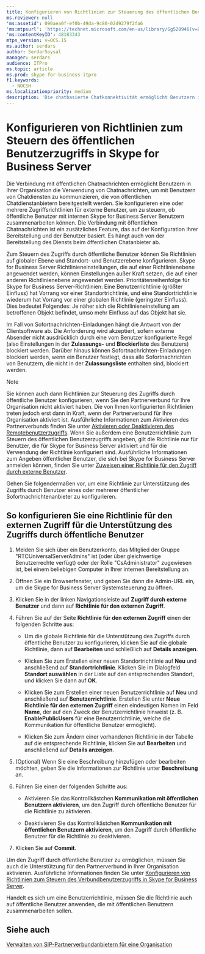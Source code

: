 ```yaml
---
title: Konfigurieren von Richtlinien zur Steuerung des öffentlichen Benutzerzugriffs
ms.reviewer: null
'ms:assetid': 090aea0f-ef0b-49da-9c80-02d9279f2fa6
'ms:mtpsurl': 'https://technet.microsoft.com/en-us/library/Gg520946(v=OCS.15)'
'ms:contentKeyID': 48183343
mtps_version: v=OCS.15
ms.author: serdars
author: SerdarSoysal
manager: serdars
audience: ITPro
ms.topic: article
ms.prod: skype-for-business-itpro
f1.keywords:
  - NOCSH
ms.localizationpriority: medium
description: 'Die chatbasierte Chatkonnektivität ermöglicht Benutzern in Ihrer Organisation die Verwendung von Chatnachrichten, um mit Benutzern von Chatdiensten zu kommunizieren, die von öffentlichen Chatdienstanbietern bereitgestellt werden.'
---
```



# <a name="configure-policies-to-control-public-user-access-in-skype-for-business-server"></a>Konfigurieren von Richtlinien zum Steuern des öffentlichen Benutzerzugriffs in Skype for Business Server

Die Verbindung mit öffentlichen Chatnachrichten ermöglicht Benutzern in Ihrer Organisation die Verwendung von Chatnachrichten, um mit Benutzern von Chatdiensten zu kommunizieren, die von öffentlichen Chatdienstanbietern bereitgestellt werden. Sie konfigurieren eine oder mehrere Zugriffsrichtlinien für externe Benutzer, um zu steuern, ob öffentliche Benutzer mit internen Skype for Business Server Benutzern zusammenarbeiten können. Die Verbindung mit öffentlichen Chatnachrichten ist ein zusätzliches Feature, das auf der Konfiguration Ihrer Bereitstellung und der Benutzer basiert. Es hängt auch von der Bereitstellung des Diensts beim öffentlichen Chatanbieter ab. 

Zum Steuern des Zugriffs durch öffentliche Benutzer können Sie Richtlinien auf globaler Ebene und Standort- und Benutzerebene konfigurieren. Skype for Business Server Richtlinieneinstellungen, die auf einer Richtlinienebene angewendet werden, können Einstellungen außer Kraft setzen, die auf einer anderen Richtlinienebene angewendet werden. Prioritätenreihenfolge für Skype for Business Server-Richtlinien: Eine Benutzerrichtlinie (größter Einfluss) hat Vorrang vor einer Standortrichtlinie, und eine Standortrichtlinie wiederum hat Vorrang vor einer globalen Richtlinie (geringster Einfluss). Dies bedeutet Folgendes: Je näher sich die Richtlinieneinstellung am betroffenen Objekt befindet, umso mehr Einfluss auf das Objekt hat sie.

Im Fall von Sofortnachrichten-Einladungen hängt die Antwort von der Clientsoftware ab. Die Anforderung wird akzeptiert, sofern externe Absender nicht ausdrücklich durch eine vom Benutzer konfigurierte Regel (also Einstellungen in der **Zulassungs-** und **Blockierliste** des Benutzers) blockiert werden. Darüber hinaus können Sofortnachrichten-Einladungen blockiert werden, wenn ein Benutzer festlegt, dass alle Sofortnachrichten von Benutzern, die nicht in der **Zulassungsliste** enthalten sind, blockiert werden.



> [!NOTE]  
> Sie können auch dann Richtlinien zur Steuerung des Zugriffs durch öffentliche Benutzer konfigurieren, wenn Sie den Partnerverbund für Ihre Organisation nicht aktiviert haben. Die von Ihnen konfigurierten Richtlinien treten jedoch erst dann in Kraft, wenn der Partnerverbund für Ihre Organisation aktiviert ist. Ausführliche Informationen zum Aktivieren des Partnerverbunds finden Sie unter [Aktivieren oder Deaktivieren des Remotebenutzerzugriffs](../access-edge/enable-or-disable-remote-user-access.md). Wenn Sie außerdem eine Benutzerrichtlinie zum Steuern des öffentlichen Benutzerzugriffs angeben, gilt die Richtlinie nur für Benutzer, die für Skype for Business Server aktiviert und für die Verwendung der Richtlinie konfiguriert sind. Ausführliche Informationen zum Angeben öffentlicher Benutzer, die sich bei Skype for Business Server anmelden können, finden Sie unter [Zuweisen einer Richtlinie für den Zugriff durch externe Benutzer](assign-an-external-user-access-policy.md).


Gehen Sie folgendermaßen vor, um eine Richtlinie zur Unterstützung des Zugriffs durch Benutzer eines oder mehrerer öffentlicher Sofortnachrichtenanbieter zu konfigurieren.

## <a name="to-configure-an-external-access-policy-to-support-public-user-access"></a>So konfigurieren Sie eine Richtlinie für den externen Zugriff für die Unterstützung des Zugriffs durch öffentliche Benutzer

1.  Melden Sie sich über ein Benutzerkonto, das Mitglied der Gruppe "RTCUniversalServerAdmins" ist (oder über gleichwertige Benutzerrechte verfügt) oder der Rolle "CsAdministrator" zugewiesen ist, bei einem beliebigen Computer in Ihrer internen Bereitstellung an.

2.  Öffnen Sie ein Browserfenster, und geben Sie dann die Admin-URL ein, um die Skype for Business Server Systemsteuerung zu öffnen. 

3.  Klicken Sie in der linken Navigationsleiste auf **Zugriff durch externe Benutzer** und dann auf **Richtlinie für den externen Zugriff**.

4.  Führen Sie auf der Seite **Richtlinie für den externen Zugriff** einen der folgenden Schritte aus:
    
      - Um die globale Richtlinie für die Unterstützung des Zugriffs durch öffentliche Benutzer zu konfigurieren, klicken Sie auf die globale Richtlinie, dann auf **Bearbeiten** und schließlich auf **Details anzeigen**.
    
      - Klicken Sie zum Erstellen einer neuen Standortrichtlinie auf **Neu** und anschließend auf **Standortrichtlinie**. Klicken Sie im Dialogfeld **Standort auswählen** in der Liste auf den entsprechenden Standort, und klicken Sie dann auf **OK**.
    
      - Klicken Sie zum Erstellen einer neuen Benutzerrichtlinie auf **Neu** und anschließend auf **Benutzerrichtlinie**. Erstellen Sie unter **Neue Richtlinie für den externen Zugriff** einen eindeutigen Namen im Feld **Name**, der auf den Zweck der Benutzerrichtlinie hinweist (z. B. **EnablePublicUsers** für eine Benutzerrichtlinie, welche die Kommunikation für öffentliche Benutzer ermöglicht).
    
      - Klicken Sie zum Ändern einer vorhandenen Richtlinie in der Tabelle auf die entsprechende Richtlinie, klicken Sie auf **Bearbeiten** und anschließend auf **Details anzeigen**.

5.  (Optional) Wenn Sie eine Beschreibung hinzufügen oder bearbeiten möchten, geben Sie die Informationen zur Richtlinie unter **Beschreibung** an.

6.  Führen Sie einen der folgenden Schritte aus:
    
      - Aktivieren Sie das Kontrollkästchen **Kommunikation mit öffentlichen Benutzern aktivieren**, um den Zugriff durch öffentliche Benutzer für die Richtlinie zu aktivieren.
    
      - Deaktivieren Sie das Kontrollkästchen **Kommunikation mit öffentlichen Benutzern aktivieren**, um den Zugriff durch öffentliche Benutzer für die Richtlinie zu deaktivieren.

7.  Klicken Sie auf **Commit**.

Um den Zugriff durch öffentliche Benutzer zu ermöglichen, müssen Sie auch die Unterstützung für den Partnerverbund in Ihrer Organisation aktivieren. Ausführliche Informationen finden Sie unter [Konfigurieren von Richtlinien zum Steuern des Verbundbenutzerzugriffs in Skype for Business Server](configure-policies-to-control-federated-user-access.md).

Handelt es sich um eine Benutzerrichtlinie, müssen Sie die Richtlinie auch auf öffentliche Benutzer anwenden, die mit öffentlichen Benutzern zusammenarbeiten sollen. 


## <a name="see-also"></a>Siehe auch

[Verwalten von SIP-Partnerverbundanbietern für eine Organisation](../sip-providers/manage-sip-federated-providers-for-your-organization.md)
